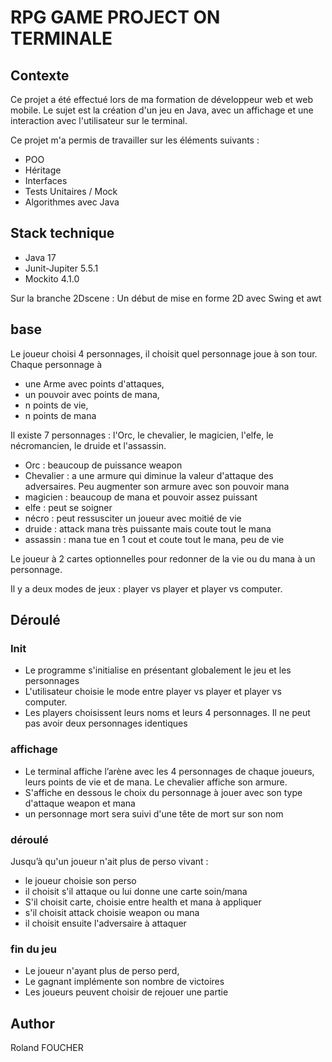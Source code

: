 # RPG GAME PROJECT ON TERMINALE

## Contexte

Ce projet a été effectué lors de ma formation de développeur web et web mobile.
Le sujet est la création d'un jeu en Java, avec un affichage et une interaction avec l'utilisateur sur le terminal.

Ce projet m'a permis de travailler sur les éléments suivants :

* POO
* Héritage
* Interfaces
* Tests Unitaires / Mock
* Algorithmes avec Java

## Stack technique 

* Java 17
* Junit-Jupiter 5.5.1
* Mockito 4.1.0

Sur la branche 2Dscene : Un début de mise en forme 2D avec Swing et awt

## base

Le joueur choisi 4 personnages, il choisit quel personnage joue à son tour.
Chaque personnage à 
* une Arme avec points d'attaques,
* un pouvoir avec points de mana,
* n points de vie, 
* n points de mana

Il existe 7 personnages : l'Orc, le chevalier, le magicien, l'elfe, le nécromancien, le druide et l'assassin.

* Orc : beaucoup de puissance weapon
* Chevalier : a une armure qui diminue la valeur d'attaque des adversaires. Peu augmenter son armure avec son pouvoir mana
* magicien : beaucoup de mana et pouvoir assez puissant
* elfe : peut se soigner
* nécro : peut ressusciter un joueur avec moitié de vie
* druide : attack mana très puissante mais coute tout le mana
* assassin : mana tue en 1 cout et coute tout le mana, peu de vie
  
Le joueur à 2 cartes optionnelles pour redonner de la vie ou du mana à un personnage.

Il y a deux modes de jeux : player vs player et player vs computer.

## Déroulé

### Init

* Le programme s'initialise en présentant globalement le jeu et les personnages
* L'utilisateur choisie le mode entre player vs player et player vs computer.
* Les players choisissent leurs noms et leurs 4 personnages. Il ne peut pas avoir deux personnages identiques
  

### affichage

* Le terminal affiche l’arène avec les 4 personnages de chaque joueurs, leurs points de vie et de mana. Le chevalier affiche son armure.
* S'affiche en dessous le choix du personnage à jouer avec son type d'attaque weapon et mana
* un personnage mort sera suivi d'une tête de mort sur son nom
### déroulé

Jusqu’à qu'un joueur n'ait plus de perso vivant :

* le joueur choisie son perso
* il choisit s'il attaque ou lui donne une carte soin/mana
* S'il choisit carte, choisie entre health et mana à appliquer
* s'il choisit attack choisie weapon ou mana
* il choisit ensuite l'adversaire à attaquer
  
### fin du jeu

* Le joueur n'ayant plus de perso perd,
* Le gagnant implémente son nombre de victoires
* Les joueurs peuvent choisir de rejouer une partie

## Author

Roland FOUCHER